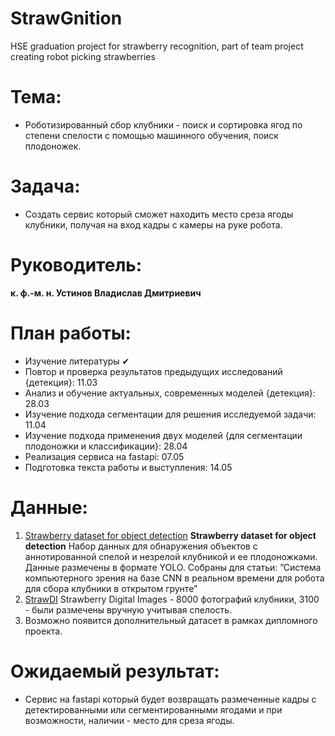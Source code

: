 # StrawGnition
HSE graduation project for strawberry recognition, part of team project creating robot picking strawberries
# Тема:
* Роботизированный сбор клубники - поиск и сортировка ягод по степени спелости с помощью машинного обучения, поиск плодоножек.
# Задача:
* Создать сервис который сможет находить место среза ягоды клубники, получая на вход кадры с камеры на руке робота.
# Руководитель:
**к. ф.-м. н. Устинов Владислав Дмитриевич**
# План работы:
* Изучение литературы ✔
* Повтор и проверка результатов предыдущих исследований {детекция}: 11.03
* Анализ и обучение актуальных, современных моделей {детекция}: 28.03
* Изучение подхода сегментации для решения исследуемой задачи: 11.04
* Изучение подхода применения двух моделей {для сегментации плодоножки и классификации}: 28.04
* Реализация сервиса на fastapi: 07.05
* Подготовка текста работы и выступления: 14.05
# Данные:
1) [Strawberry dataset for object detection](https://zenodo.org/records/6126677#.ZGUS8nbMIuW)
	**Strawberry dataset for object detection**
	Набор данных для обнаружения объектов с аннотированной спелой и незрелой клубникой и ее плодоножками. Данные размечены в формате YOLO. Собраны для статьи: ”Система компьютерного зрения на базе CNN в реальном времени для робота для сбора клубники в открытом грунте”
2) [StrawDI](https://strawdi.github.io/)
	Strawberry Digital Images - 8000 фотографий клубники,
	3100 - были размечены вручную учитывая спелость.
3) Возможно появится дополнительный датасет в рамках дипломного проекта.
# Ожидаемый результат:	
* Сервис на fastapi который будет возвращать размеченные кадры с детектированными или сегментированными ягодами и при возможности, наличии - место для среза ягоды.
